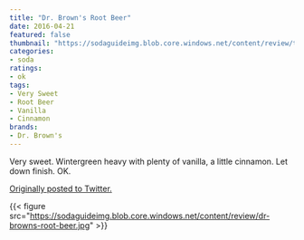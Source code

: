 ```yaml
---
title: "Dr. Brown's Root Beer"
date: 2016-04-21
featured: false
thumbnail: "https://sodaguideimg.blob.core.windows.net/content/review/thumbs/dr-browns-root-beer.jpg"
categories:
- soda
ratings:
- ok
tags:
- Very Sweet
- Root Beer
- Vanilla
- Cinnamon
brands:
- Dr. Brown's
---
```


Very sweet. Wintergreen heavy with plenty of vanilla, a little cinnamon. Let down finish. OK.

[Originally posted to Twitter.](https://twitter.com/Cavorter/status/723297862524661761)

{{< figure src="https://sodaguideimg.blob.core.windows.net/content/review/dr-browns-root-beer.jpg" >}}

